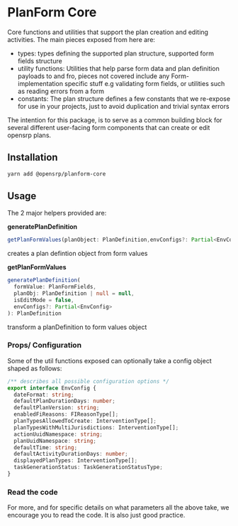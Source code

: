 # PlanForm Core

Core functions and utilities that support the plan creation and editing activities.
The main pieces exposed from here are:

- types: types defining the supported plan structure, supported form fields structure
- utility functions: Utilities that help parse form data and plan definition payloads to and fro, pieces not covered include any Form-implementation specific stuff e.g validating form fields, or utilities such as reading errors from a form
- constants: The plan structure defines a few constants that we re-expose for use in your projects, just to avoid duplication and trivial syntax errors

The intention for this package, is to serve as a common building block for several different user-facing form components that can create or edit opensrp plans.

## Installation

```sh
yarn add @opensrp/planform-core
```

## Usage

The 2 major helpers provided are:

**generatePlanDefinition**

```typescript
getPlanFormValues(planObject: PlanDefinition,envConfigs?: Partial<EnvConfig>)
```

creates a plan defintion object from form values

**getPlanFormValues**

```typescript
generatePlanDefinition(
  formValue: PlanFormFields,
  planObj: PlanDefinition | null = null,
  isEditMode = false,
  envConfigs?: Partial<EnvConfig>
): PlanDefinition
```

transform a planDefinition to form values object

### Props/ Configuration

Some of the util functions exposed can optionally take a config object shaped as follows:

```typescript
/** describes all possible configuration options */
export interface EnvConfig {
  dateFormat: string;
  defaultPlanDurationDays: number;
  defaultPlanVersion: string;
  enabledFiReasons: FIReasonType[];
  planTypesAllowedToCreate: InterventionType[];
  planTypesWithMultiJurisdictions: InterventionType[];
  actionUuidNamespace: string;
  planUuidNamespace: string;
  defaultTime: string;
  defaultActivityDurationDays: number;
  displayedPlanTypes: InterventionType[];
  taskGenerationStatus: TaskGenerationStatusType;
}
```

### Read the code

For more, and for specific details on what parameters all the above take, we encourage you to read the code. It is also just good practice.
